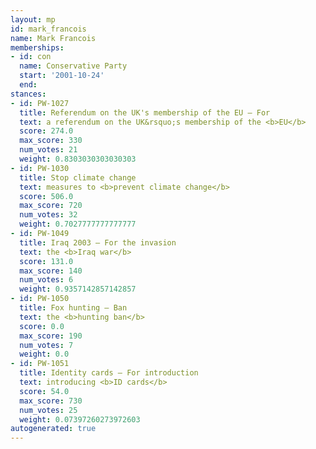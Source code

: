 ```yaml
---
layout: mp
id: mark_francois
name: Mark Francois
memberships:
- id: con
  name: Conservative Party
  start: '2001-10-24'
  end: 
stances:
- id: PW-1027
  title: Referendum on the UK's membership of the EU — For
  text: a referendum on the UK&rsquo;s membership of the <b>EU</b>
  score: 274.0
  max_score: 330
  num_votes: 21
  weight: 0.8303030303030303
- id: PW-1030
  title: Stop climate change
  text: measures to <b>prevent climate change</b>
  score: 506.0
  max_score: 720
  num_votes: 32
  weight: 0.7027777777777777
- id: PW-1049
  title: Iraq 2003 — For the invasion
  text: the <b>Iraq war</b>
  score: 131.0
  max_score: 140
  num_votes: 6
  weight: 0.9357142857142857
- id: PW-1050
  title: Fox hunting — Ban
  text: the <b>hunting ban</b>
  score: 0.0
  max_score: 190
  num_votes: 7
  weight: 0.0
- id: PW-1051
  title: Identity cards — For introduction
  text: introducing <b>ID cards</b>
  score: 54.0
  max_score: 730
  num_votes: 25
  weight: 0.07397260273972603
autogenerated: true
---
```


